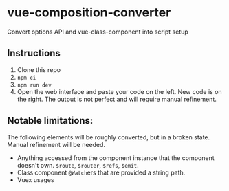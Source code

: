 # vue-composition-converter

Convert options API and vue-class-component into script setup


## Instructions
1. Clone this repo
2. `npm ci`
3. `npm run dev`
4. Open the web interface and paste your code on the left. New code is on the right. The output is not perfect and will require manual refinement. 


## Notable limitations:

The following elements will be roughly converted, but in a broken state. Manual refinement will be needed.
- Anything accessed from the component instance that the component doesn't own. `$route`, `$router`, `$refs`, `$emit`.
- Class component `@Watch`ers that are provided a string path.
- Vuex usages